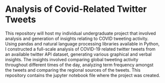 # Analysis of Covid-Related Twitter Tweets

This repository will host my individual undergraduate project that involved analysis and generation of insights relating to COVID tweeting activity. Using pandas and natural language processing libraries available in Python, I constructed a full-scale analysis of COVID-19 related twitter tweets from an available twitter API dataset, generating various graphical and verbal insights. The insights involved comparing global tweeting activity throughout different times of the day, analyzing term frequency amongst the tweets and comparing the regional sources of the tweets. This repository contains the jupyter notebook file where the project was created.

